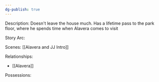 ```yaml
---
dg-publish: true
---
```

Description:
Doesn't leave the house much. Has a lifetime pass to the park floor, where he spends time when Alavera comes to visit

Story Arc:

Scenes:
[[Alavera and JJ Intro]]

Relationships:
- [[Alavera]]

Possessions: